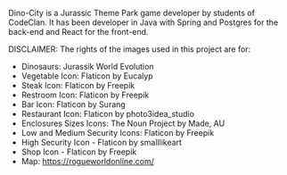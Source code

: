 Dino-City is a Jurassic Theme Park game developer by students of CodeClan.
It has been developer in Java with Spring and Postgres for the back-end and React for the front-end.

DISCLAIMER: The rights of the images used in this project are for:
- Dinosaurs: Jurassik World Evolution
- Vegetable Icon: Flaticon by Eucalyp
- Steak Icon: Flaticon by Freepik
- Restroom Icon: Flaticon by Freepik
- Bar Icon: Flaticon by Surang
- Restaurant Icon: Flaticon by photo3idea_studio
- Enclosures Sizes Icons: The Noun Project by Made, AU
- Low and Medium Security Icons: Flaticon by Freepik
- High Security Icon - Flaticon by smalllikeart
- Shop Icon - Flaticon by Freepik
- Map: https://rogueworldonline.com/
